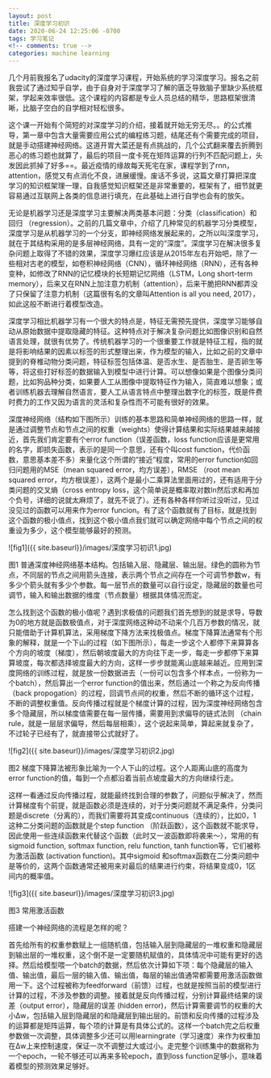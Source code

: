```yaml
---
layout: post
title: 深度学习初识
date: 2020-06-24 12:25:06 -0700
tags: 学习笔记
<!-- comments: true -->
categories: machine learning
---
```


几个月前我报名了udacity的深度学习课程，开始系统的学习深度学习。报名之前我尝试了通过知乎自学，由于自身对于深度学习了解的匮乏导致脑子里缺少系统框架，学起来效率很低。这个课程的内容都是专业人员总结的精华，思路框架很清晰，比脑子空白的自学相对轻松很多。

这个课一开始有个简短的对深度学习的介绍，接着就开始无穷无尽。。的公式推导，第一章中包含大量需要应用公式的编程练习题，结尾还有个需要完成的项目，就是手动搭建神经网络。这道开胃大菜还是有点挑战的，几个公式翻来覆去折腾到恶心的练习题也就算了，最后的项目一度卡死在矩阵运算的行列不匹配问题上，头发因此抓掉了好多==。最近疫情的缘故每天死宅在家，课程学到了rnn，attention，感觉又有点消化不良，进展缓慢。废话不多说，这篇文章打算把深度学习的知识框架理一理，自我感觉知识框架还是非常重要的，框架有了，细节就更容易通过互联网上各类的信息进行填充，在此基础上进行自学也会有的放矢。

无论是机器学习还是深度学习主要解决两类基本问题：分类（classification）和回归 （regression）。之前的几篇文章中，介绍了几种常见的机器学习分类模型，深度学习是从机器学习的一个分支，即神经网络发展起来的，之所以叫深度学习，就在于其结构采用的是多层神经网络，具有一定的“深度”。深度学习在解决很多复杂问题上取得了不错的效果，深度学习爆红应该是从2015年左右开始吧，除了一些相对古老的模型，如卷积神经网络（CNN），循环神经网络（RNN），还有各种变种，如修改了RNN的记忆模块的长短期记忆网络（LSTM，Long short-term memory），后来又在RNN上加注意力机制（attention），后来干脆把RNN都弄没了只保留了注意力机制（这篇很有名的文章叫Attention is all you need, 2017），如此这般不断进行着模型改造。

深度学习相比机器学习有一个很大的特点是，特征无需预先提供，深度学习能够自动从原始数据中提取隐藏的特征。这种特点对于解决复杂问题比如图像识别和自然语言处理，就很有优势了。传统机器学习的一个很重要工作就是特征工程，指的就是将影响结果的因素以标签的形式整理出来，作为模型的输入，比如之前的文章中提到的脊椎动物分类问题，特征标签包括体温、是否水生、是否胎生、是否卵生等等，将这些打好标签的数据输入到模型中进行计算。可以想像如果是个图像分类问题，比如狗品种分类，如果要人工从图像中提取特征作为输入，简直难以想象；或者训练机器去理解自然语言，要人工从语言特点中整理出数字化的标签，既是件费时费力的工作又因为语言的灵活和复杂性而不可能有很好的效果。

深度神经网络（结构如下图所示）训练的基本思路和简单神经网络的思路一样，就是通过调整节点和节点之间的权重（weights）使得计算结果和实际结果越来越接近，首先我们肯定要有个error function（误差函数，loss function应该是更常用的名字，即损失函数，表示的是同一个意思，还有个叫cost function，代价函数，意思基本差不多）来量化这个所谓的“接近”程度，常用的error function如回归问题用的MSE（mean squared error，均方误差），RMSE （root mean squared error，均方根误差），这两个是最小二乘算法里面用过的，还有适用于分类问题的交叉熵（cross entropy loss，这个简单说是概率取对数ln然后求和再加个负号，详细的说就太麻烦了，就先不说了）。还有各种各样你听过没听过，见过没见过的函数可以用来作为error funcion。有了这个函数就有了目标，就是找到这个函数的极小值点，找到这个极小值点我们就可以确定网络中每个节点之间的权重设为多少，这个模型能够最好的预测。

![fig1]({{ site.baseurl}}/images/深度学习初识1.jpg)

图1 普通深度神经网络基本结构。包括输入层、隐藏层、输出层。绿色的圆称为节点，不同层的节点之间用箭头连接，表示两个节点之间存在一个可调节参数w，有多少个箭头就有多少个参数。每一层节点的数量可以自行设定，隐藏层的数量也可调节，输入和输出数据的维度（节点数量）根据具体情况而定。

怎么找到这个函数的极小值呢？遇到求极值的问题我们首先想到的就是求导，导数为0的地方就是函数极值点，对于深度网络这种动不动来个几百万参数的情况，就只能借助于计算机算法，采用梯度下降方法来找极值点。梯度下降算法通常有个形象的解释，就是一个下山的过程（如下图所示），每走一步这个人都停下来算算各个方向的坡度（梯度），然后朝坡度最大的方向往下走一步，每走一步都停下来算算坡度，每次都选择坡度最大的方向，这样一步步就能离山底越来越近。应用到深度网络的训练过程，就是放一份数据进去（一份可以包含多个样本点，一份称为一个batch），然后算出一个error function的值出来，然后通过一个称之为反向传播 （back propogation）的过程，回调节点间的权重，然后不断的循环这个过程，不断的调整权重值。反向传播过程就是个梯度计算的过程，因为深度神经网络包含多个隐藏层，所以梯度值需要在每一层传播，需要用到求偏导的链式法则 （chain rule，就是一层层求偏导，然后每层相乘），这个说起来简单，算起来就复杂了，不过轮子已经有了，就直接带公式就好了。

![fig2]({{ site.baseurl}}/images/深度学习初识2.jpg)

图2 梯度下降算法被形象比喻为一个人下山的过程。这个人距离山底的高度为error function的值，每到一个点都沿着当前点坡度最大的方向继续行走。

这样一看通过反向传播过程，就能最终找到合理的参数了，问题似乎解决了，然而计算梯度有个前提，就是函数必须是连续的，对于分类问题就不满足条件，分类问题是discrete（分离的），而我们需要将其变成continuous（连续的），比如0，1这种二分类问题的函数就是个step function （阶跃函数），这个函数就不能求导，因此使用一些连续函数来代替这个函数（此时又一波函数即将袭来～），常用的有sigmoid function, softmax function, relu function, tanh function等，它们被称为激活函数 (activation function)。其中sigmoid 和softmax函数在二分类问题中是等价的，这两个函数通常还被用来对最后的结果进行约束，将结果变成0，1区间内的概率值。

![fig3]({{ site.baseurl}}/images/深度学习初识3.jpg)

图3 常用激活函数

搭建一个神经网络的流程是怎样的呢？

首先给所有的权重参数赋上一组随机值，包括输入层到隐藏层的一堆权重和隐藏层到输出层的一堆权重，这个倒不是一定要随机赋值的，具体情况中可能有更好的选择。然后给模型喂一个batch的数据，然后依次计算如下项：每个隐藏层的输入值、输出值，最后一层的输入值、输出值，每层的输出值通常都需要用激活函数做用一下。这个过程被称为feedforward（前馈）过程，也就是按照当前的模型进行计算的过程，不涉及参数的调整。接着就是反向传播过程，分别计算最终结果的误差（output error），隐藏层的误差 (hidden error)，然后计算需要调节的权重的大小Δw，包括输入层到隐藏层的和隐藏层到输出层的。前馈和反向传播的过程涉及的运算都是矩阵运算，每个项的计算是有具体公式的。这样一个batch完之后权重参数做一次调整，具体调整多少还可以用learningrate（学习速度）来作为权重加在Δw上来控制速度，保证一次不调整过大或过小。走完整个训练集中的数据称为一个epoch，一轮不够还可以再来多轮epoch，直到loss function足够小，意味着着模型的预测效果足够好。
